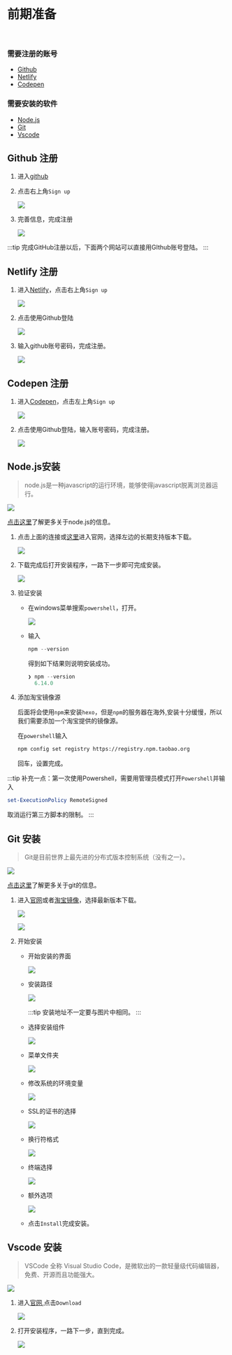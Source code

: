 # 前期准备

<br>



### 需要注册的账号


- [Github](https://www.github.com/)
- [Netlify](https://www.netlify.com/)
- [Codepen](https://codepen.io/)


### 需要安装的软件

- [Node.js](https://nodejs.org/zh-cn/)
- [Git](https://git-scm.com/)
- [Vscode](https://code.visualstudio.com/)



## Github 注册

1. 进入[github](https://github.com)

2. 点击右上角`Sign up`

    ![](http://pic.drafff.art//drafff/20200318195148.png)

3. 完善信息，完成注册

    ![](http://pic.drafff.art//drafff/20200318195419.png)


:::tip
完成GitHub注册以后，下面两个网站可以直接用GIthub账号登陆。
:::

## Netlify 注册

1. 进入[Netlify](https://www.netlify.com/)，点击右上角`Sign up`

    ![](http://pic.drafff.art//drafff/20200318195959.png)

2. 点击使用Github登陆

    ![](http://pic.drafff.art//drafff/20200318200051.png)

3. 输入github账号密码，完成注册。

    ![](http://pic.drafff.art//drafff/20200318200157.png)


## Codepen 注册

1. 进入[Codepen](https://codepen.io/)，点击左上角`Sign up`

    ![](http://pic.drafff.art//drafff/20200318200357.png)

2. 点击使用Github登陆，输入账号密码，完成注册。

    ![](http://pic.drafff.art//drafff/20200318200457.png)


## Node.js安装

> node.js是一种javascript的运行环境，能够使得javascript脱离浏览器运行。

![](http://pic.drafff.art//drafff/20200315193718.png)

[点击这里](https://baike.baidu.com/item/Node.js/7567977)了解更多关于node.js的信息。

1. 点击上面的连接或[这里](https://nodejs.org/zh-cn/)进入官网，选择左边的长期支持版本下载。

   ![](http://pic.drafff.art//drafff/20200315193837.png)

2. 下载完成后打开安装程序，一路下一步即可完成安装。

   ![](http://pic.drafff.art//drafff/20200315194516.png)

3. 验证安装

    - 在windows菜单搜索`powershell`，打开。

        ![](http://pic.drafff.art//drafff/20200315204813.png)

    - 输入

      ```powershell
      npm --version
      ```

      得到如下结果则说明安装成功。

      ```powershell
      ❯ npm --version
        6.14.0
      ```
4. 添加淘宝镜像源

    后面将会使用`npm`来安装`hexo`，但是`npm`的服务器在海外,安装十分缓慢，所以我们需要添加一个淘宝提供的镜像源。

    在`powershell`输入

    ```bash
    npm config set registry https://registry.npm.taobao.org
    ```

    回车，设置完成。


:::tip
补充一点：第一次使用Powershell，需要用管理员模式打开`Powershell`并输入
```powershell
set-ExecutionPolicy RemoteSigned
```
取消运行第三方脚本的限制。
:::


## Git 安装

> Git是目前世界上最先进的分布式版本控制系统（没有之一）。

![](http://pic.drafff.art//drafff/20200315205945.png)

[点击这里](https://www.liaoxuefeng.com/wiki/896043488029600/896067008724000)了解更多关于git的信息。

1. 进入[官网](https://git-scm.com/)或者[淘宝镜像](https://npm.taobao.org/mirrors/git-for-windows/)，选择最新版本下载。

   ![](http://pic.drafff.art//drafff/20200315211456.png)

   ![](http://pic.drafff.art//drafff/20200315212431.png)

2. 开始安装

    - 开始安装的界面

      ![](http://pic.drafff.art//drafff/20200315211741.png)
    
    - 安装路径

        ![](http://pic.drafff.art//drafff/20200315211954.png)

        :::tip
        安装地址不一定要与图片中相同。
        :::

    - 选择安装组件

        ![](http://pic.drafff.art//drafff/20200315212019.png)

    - 菜单文件夹

        ![](http://pic.drafff.art//drafff/20200315212123.png)

    - 修改系统的环境变量

        ![](http://pic.drafff.art//drafff/20200315212142.png)

    - SSL的证书的选择

        ![](http://pic.drafff.art//drafff/20200315212202.png)

    - 换行符格式

        ![](http://pic.drafff.art//drafff/20200318200753.PNG) 

    - 终端选择

        ![](http://pic.drafff.art//drafff/20200318200712.PNG)

    - 额外选项

        ![](http://pic.drafff.art//drafff/20200318200639.PNG)

    - 点击`Install`完成安装。


## Vscode 安装

> VSCode 全称 Visual Studio Code，是微软出的一款轻量级代码编辑器，免费、开源而且功能强大。

![](http://pic.drafff.art//drafff/20200315213312.png)

1. 进入[官网](https://code.visualstudio.com/),点击`Download`

    ![](http://pic.drafff.art//drafff/20200315215937.png)

2. 打开安装程序，一路下一步，直到完成。

    ![](http://pic.drafff.art//drafff/20200315220312.png)


